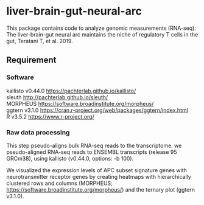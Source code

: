 # liver-brain-gut-neural-arc

This package contains code to analyze genomic measurements (RNA-seq):  
The liver-brain-gut neural arc maintains the niche of regulatory T cells in the gut, Teratani T, et al. 2019.  

## Requirement
### Software
kallisto v0.44.0 	https://pachterlab.github.io/kallisto/  
sleuth http://pachterlab.github.io/sleuth/  
MORPHEUS https://software.broadinstitute.org/morpheus/  
ggtern v3.1.0 https://cran.r-project.org/web/packages/ggtern/index.html  
R v3.5.2 	https://www.r-project.org/  

### Raw data processing

This step pseudo-aligns bulk RNA-seq reads to the transcriptome. we pseudo-aligned RNA-seq reads to ENSEMBL transcripts (release 95 GRCm38), using kallisto (v0.44.0, options: -b 100).




We visualized the expression levels of APC subset signature genes with neurotransmitter receptor genes by creating heatmaps with hierarchically clustered rows and columns (MORPHEUS; https://software.broadinstitute.org/morpheus/) and the ternary plot (ggtern v3.1.0).

